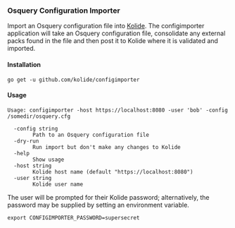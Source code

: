 ### Osquery Configuration Importer

Import an Osquery configuration file into [Kolide](https://github.com/kolide/kolide). The
configimporter application will take an Osquery configuration file, consolidate any external packs found in the file and then post it to Kolide where it is validated and imported.  

#### Installation
```
go get -u github.com/kolide/configimporter
```

#### Usage
```
Usage: configimporter -host https://localhost:8080 -user 'bob' -config /somedir/osquery.cfg

  -config string
        Path to an Osquery configuration file
  -dry-run
        Run import but don't make any changes to Kolide
  -help
        Show usage
  -host string
        Kolide host name (default "https://localhost:8080")
  -user string
        Kolide user name

```
The user will be prompted for their Kolide password; alternatively, the password may
be supplied by setting an environment variable.
```
export CONFIGIMPORTER_PASSWORD=supersecret
```
